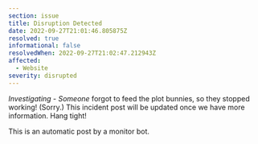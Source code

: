 ```yaml
---
section: issue
title: Disruption Detected
date: 2022-09-27T21:01:46.805875Z
resolved: true
informational: false
resolvedWhen: 2022-09-27T21:02:47.212943Z
affected:
  - Website
severity: disrupted
---
```

*Investigating* - _Someone_ forgot to feed the plot bunnies, so they stopped working! (Sorry.) This incident post will be updated once we have more information. Hang tight!

This is an automatic post by a monitor bot.
        